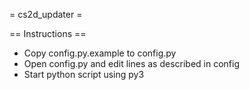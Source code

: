 = cs2d_updater =

== Instructions ==
* Copy config.py.example to config.py
* Open config.py and edit lines as described in config
* Start python script using py3
